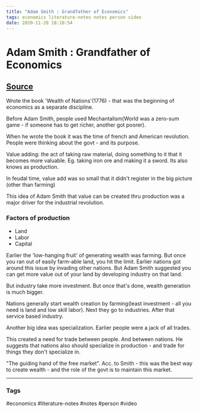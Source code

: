 ```yaml
---
title: "Adam Smith : Grandfather of Economics"
tags: economics literature-notes notes person video
date: 2020-11-28 18:10:54
---
```


# Adam Smith : Grandfather of Economics

## [Source](https://www.youtube.com/watch?v=NqUSDi-mvqw)

Wrote the book 'Wealth of Nations'(1776) - that was the beginning of economics as a separate discipline.

Before Adam Smith, people used Mechantalism(World was a zero-sum game - if someone has to get richer, another got poorer). 

When he wrote the book it was the time of french and American revolution. People were thinking about the govt - and its purpose. 

Value adding: the act of taking raw material, doing something to it that it becomes more valuable. Eg.  taking iron ore and making it a sword. Its also knows as production.

In feudal time, value add was so small that it didn't register in the big picture (other than farming)

This idea of Adam Smith that value can be created thru production was a major driver for the industrial revolution.

### Factors of production

- Land
- Labor
- Capital

Earlier the 'low-hanging fruit' of generating wealth was farming. But once you ran out of easily farm-able land, you hit the limit. Earlier nations got around this issue by invading other nations. But Adam Smith suggested you can get more value out of your land by developing industry on that land.

But industry take more investment. But once that's done, wealth generation is much bigger.

Nations generally start wealth creation by farming(least investment - all you need is land and low skill labor). Next they go to industries. After that service based industry.

Another big idea was specialization. Earlier people were a jack of all trades. 

This created a need for trade between people. And between nations. He suggests that nations also should specialize in production - and trade for things they don't specialize in.

"The guiding hand of the free market". Acc. to Smith - this was the best way to create wealth - and the role of the govt is to maintain this market.

---
### Tags
#economics #literature-notes #notes #person #video
